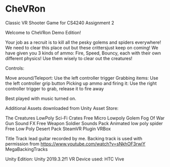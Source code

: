 # CheVRon
Classic VR Shooter Game for CS4240 Assignment 2

Welcome to CheVRon Demo Edition!

Your job as a recruit is to kill all the pesky golems and spiders everywhere! We need to clear this place out but these crittersjust keep on coming! We have given you 3 kinds of ammo: Fire, Speed, Bouncy, each with their own different physics! Use them wisely to clear out the creatures!

Controls:

Move around/Teleport: Use the left controller trigger
Grabbing items: Use the left controller grip button
Picking up ammo and firing it: Use the right controller trigger to grab, release it to fire away

Best played with music turned on.

Additional Assets downloaded from Unity Asset Store:

The Creatures
LowPoly Sci-Fi Crates Free
Micro Lowpoly Golem
Fog Of War Gun Sound FX Free
Weapon Soldier Sounds Pack
Animated low poly spider
Free Low Poly Desert Pack
SteamVR Plugin
VRBox

Title Track lead guitar recorded by me. Backing track is used with permission from https://www.youtube.com/watch?v=sNkhOF3rwiY
MegaBackingTracks


Unity Edition: Unity 2019.3.2f1
VR Device used: HTC Vive